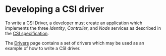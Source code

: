 # Developing a CSI driver
To write a CSI Driver, a developer must create an application which implements the three _Identity_, _Controller_, and _Node_ services as described in the [CSI specification](https://github.com/container-storage-interface/spec/blob/master/spec.md#rpc-interface).

The [Drivers](Drivers.html) page contains a set of drivers which may be used as an example of how to write a CSI driver.